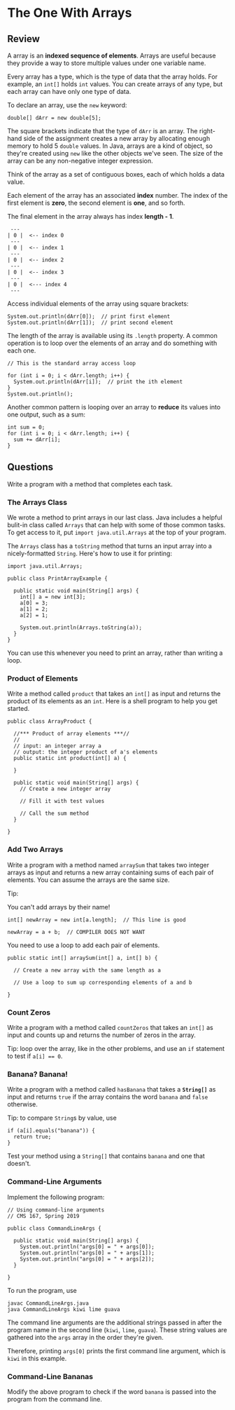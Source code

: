 # The One With Arrays

## Review

A array is an **indexed sequence of elements**. Arrays are useful because they provide a way to store multiple values under one variable
name.

Every array has a type, which is the type of data that the array holds. For example, an `int[]` holds `int` values. You can create arrays
of any type, but each array can have only one type of data.

To declare an array, use the `new` keyword:

```
double[] dArr = new double[5];
```

The square brackets indicate that the type of `dArr` is an array. The right-hand side of the assignment creates a new array by allocating
enough memory to hold 5 `double` values. In Java, arrays are a kind of object, so they're created using `new` like the other objects
we've seen. The size of the array can be any non-negative integer expression.

Think of the array as a set of contiguous boxes, each of which holds a data value.

Each element of the array has an associated **index** number. The index of the first element is **zero**, the second element is **one**,
and so forth.

The final element in the array always has index **length - 1**.
```
 ---
| 0 |  <-- index 0
 ---
| 0 |  <-- index 1
 ---
| 0 |  <-- index 2
 ---
| 0 |  <-- index 3
 ---
| 0 |  <--- index 4
 ---
```

Access individual elements of the array using square brackets:

```
System.out.println(dArr[0]);  // print first element
System.out.println(dArr[1]);  // print second element
```

The length of the array is available using its `.length` property. A common operation is to loop over the elements of an array and do 
something with each one.

```
// This is the standard array access loop

for (int i = 0; i < dArr.length; i++) {
  System.out.println(dArr[i]);  // print the ith element
}
System.out.println();
```

Another common pattern is looping over an array to **reduce** its values into one output, such as a sum:

```
int sum = 0;
for (int i = 0; i < dArr.length; i++) {
  sum += dArr[i];
}
```

## Questions

Write a program with a method that completes each task.

### The Arrays Class

We wrote a method to print arrays in our last class. Java includes a helpful bulit-in class called `Arrays` that can help with some
of those common tasks. To get access to it, put `import java.util.Arrays` at the top of your program.

The `Arrays` class has a `toString` method that turns an input array into a nicely-formatted `String`. Here's how to use it for printing:

```
import java.util.Arrays;

public class PrintArrayExample {

  public static void main(String[] args) {
    int[] a = new int[3];
    a[0] = 3;
    a[1] = 2;
    a[2] = 1;
    
    System.out.println(Arrays.toString(a));
  }
}
```

You can use this whenever you need to print an array, rather than writing a loop.


### Product of Elements

Write a method called `product` that takes an `int[]` as input and returns the product of its elements as an `int`. Here is a shell program to help you get started.

```
public class ArrayProduct {
  
  //*** Product of array elements ***//
  //
  // input: an integer array a
  // output: the integer product of a's elements
  public static int product(int[] a) {
  
  }

  public static void main(String[] args) {
    // Create a new integer array
    
    // Fill it with test values
    
    // Call the sum method
  }
  
}
```

### Add Two Arrays

Write a program with a method named `arraySum` that takes two integer arrays as input and returns a new array containing sums of each pair of elements. You can assume the arrays are the same size.

Tip:

You can't add arrays by their name!

```
int[] newArray = new int[a.length];  // This line is good

newArray = a + b;  // COMPILER DOES NOT WANT
```

You need to use a loop to add each pair of elements.

```
public static int[] arraySum(int[] a, int[] b) {

  // Create a new array with the same length as a
  
  // Use a loop to sum up corresponding elements of a and b
  
}
```

### Count Zeros

Write a program with a method called `countZeros` that takes an `int[]` as input and counts up and returns the number of zeros in the array.

Tip: loop over the array, like in the other problems, and use an `if` statement to test if `a[i] == 0`.

### Banana? Banana!

Write a program with a method called `hasBanana` that takes a **`String[]`** as input and returns `true` if the array contains the word
`banana` and `false` otherwise.

Tip: to compare `String`s by value, use

```
if (a[i].equals("banana")) {
  return true;
}
```

Test your method using a `String[]` that contains `banana` and one that doesn't.

### Command-Line Arguments

Implement the following program:

```
// Using command-line arguments
// CMS 167, Spring 2019

public class CommandLineArgs {

  public static void main(String[] args) {
    System.out.println("args[0] = " + args[0]);
    System.out.println("args[0] = " + args[1]);
    System.out.println("args[0] = " + args[2]);
  }
  
}
```

To run the program, use

```
javac CommandLineArgs.java
java CommandLineArgs kiwi lime guava
```

The command line arguments are the additional strings passed in after the program name in the second line (`kiwi`, `lime`, `guava`). These string values are gathered into the `args` array in the order they're given.

Therefore, printing `args[0]` prints the first command line argument, which is `kiwi` in this example.

### Command-Line Bananas

Modify the above program to check if the word `banana` is passed into the program from the command line.
